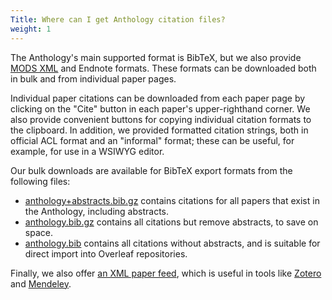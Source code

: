 ```yaml
---
Title: Where can I get Anthology citation files?
weight: 1
---
```


The Anthology's main supported format is BibTeX, but we also provide [MODS XML](https://www.loc.gov/standards/mods/) and Endnote formats.
These formats can be downloaded both in bulk and from individual paper pages.

Individual paper citations can be downloaded from each paper page by clicking on the "Cite" button in each paper's upper-righthand corner.
We also provide convenient buttons for copying individual citation formats to the clipboard.
In addition, we provided formatted citation strings, both in official ACL format and an "informal" format; these can be useful, for example, for use in a WSIWYG editor.

Our bulk downloads are available for BibTeX export formats from the following files:

* [anthology+abstracts.bib.gz](https://aclanthology.org/anthology.bib) contains citations for all papers that exist in the Anthology, including abstracts.
* [anthology.bib.gz](https://aclanthology.org/anthology.bib.gz) contains all citations but remove abstracts, to save on space.
* [anthology.bib](https://aclanthology.org/anthology.bib) contains all citations without abstracts, and is suitable for direct import into Overleaf repositories.

Finally, we also offer [an XML paper feed](https://aclanthology.org/papers/index.xml), which is useful in tools like [Zotero](https://www.zotero.org/) and [Mendeley](https://www.mendeley.com/).